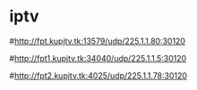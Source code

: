 # iptv

#http://fpt.kupjtv.tk:13579/udp/225.1.1.80:30120

#http://fpt1.kupjtv.tk:34040/udp/225.1.1.5:30120

#http://fpt2.kupjtv.tk:4025/udp/225.1.1.78:30120
